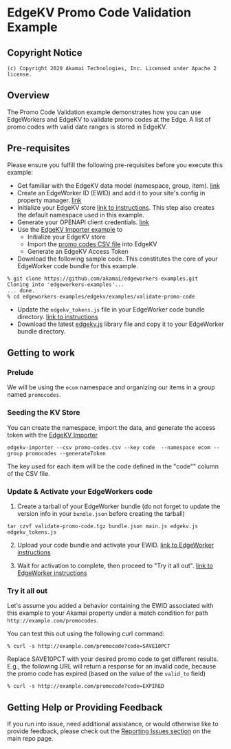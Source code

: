 # EdgeKV Promo Code Validation Example

## Copyright Notice

    (c) Copyright 2020 Akamai Technologies, Inc. Licensed under Apache 2 license.

## Overview

The Promo Code Validation example demonstrates how you can use EdgeWorkers and EdgeKV to validate promo codes at the Edge.  A list of promo codes with valid date ranges is stored in EdgeKV.

## Pre-requisites

Please ensure you fulfill the following pre-requisites before you execute this example:

* Get familiar with the EdgeKV data model (namespace, group, item). [link](https://learn.akamai.com/en-us/webhelp/edgeworkers/edgekv-getting-started-guide/index.html)
* Create an EdgeWorker ID (EWID) and add it to your site's config in property manager. [link](https://learn.akamai.com/en-us/webhelp/edgeworkers/edgeworkers-user-guide/GUID-F11192E1-0BFB-415F-88FA-5878C30B7D2A.html)
* Initialize your EdgeKV store [link to instructions](https://learn.akamai.com/en-us/webhelp/edgeworkers/edgekv-getting-started-guide/index.html). This step also creates the default namespace used in this example.
* Generate your OPENAPI client credentials. [link](https://developer.akamai.com/api/getting-started)
* Use the [EdgeKV Importer example](/edgekv/utils/edgekv-importer) to
  * Initialize your EdgeKV store
  * Import the [promo codes CSV file](promo-codes.csv) into EdgeKV
  * Generate an EdgeKV Access Token
* Download the following sample code. This constitutes the core of your EdgeWorker code bundle for this example.
```
% git clone https://github.com/akamai/edgeworkers-examples.git
Cloning into 'edgeworkers-examples'...
... done.
% cd edgeworkers-examples/edgekv/examples/validate-promo-code
```
* Update the `edgekv_tokens.js` file in your EdgeWorker code bundle directory. [link to instructions](https://learn.akamai.com/en-us/webhelp/edgeworkers/edgekv-getting-started-guide/index.html)
* Download the latest [edgekv.js](https://github.com/akamai/edgeworkers-examples/blob/master/edgekv/lib/edgekv.js) library file and copy it to your EdgeWorker bundle directory.

## Getting to work

### Prelude
We will be using the `ecom` namespace and organizing our items in a group named `promocodes`.

### Seeding the KV Store

You can create the namespace, import the data, and generate the access token with the [EdgeKV Importer](/edgekv/utils/edgekv-importer)

```shell
edgekv-importer --csv promo-codes.csv --key code  --namespace ecom --group promocodes --generateToken
```

The key used for each item will be the code defined in the "code"" column of the CSV file.


### Update & Activate your EdgeWorkers code

1. Create a tarball of your EdgeWorker bundle (do not forget to update the version info in your `bundle.json` before creating the tarball)

```
tar czvf validate-promo-code.tgz bundle.json main.js edgekv.js edgekv_tokens.js
```

2. Upload your code bundle and activate your EWID. [link to EdgeWorker instructions](https://learn.akamai.com/en-us/webhelp/edgeworkers/edgeworkers-user-guide/GUID-430E06BE-81C9-4F26-ABB7-C1FD2BAC7497.html)

3. Wait for activation to complete, then proceed to "Try it all out". [link to EdgeWorker instructions](https://learn.akamai.com/en-us/webhelp/edgeworkers/edgeworkers-user-guide/GUID-430E06BE-81C9-4F26-ABB7-C1FD2BAC7497.html)


### Try it all out

Let's assume you added a behavior containing the EWID associated with this example to
your Akamai property under a match condition for path `http://example.com/promocodes`.

You can test this out using the following curl command:

```
% curl -s http://example.com/promocode?code=SAVE10PCT

```

Replace SAVE10PCT with your desired promo code to get different results. E.g., the following URL will return a response for an invalid code, because the promo code has expired (based on the value of the `valid_to` field)

```
% curl -s http://example.com/promocode?code=EXPIRED

```

## Getting Help or Providing Feedback
If you run into issue, need additional assistance, or would otherwise like to provide feedback,
please check out the [Reporting Issues section](https://github.com/akamai/edgeworkers-examples/#Reporting-Issues)
on the main repo page.
